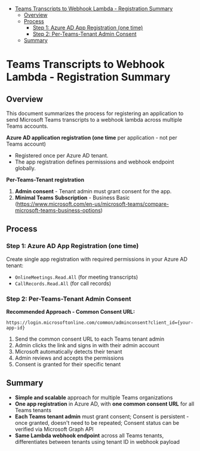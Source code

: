 <!-- toc -->

- [Teams Transcripts to Webhook Lambda - Registration Summary](#teams-transcripts-to-webhook-lambda---registration-summary)
  - [Overview](#overview)
  - [Process](#process)
    - [Step 1: Azure AD App Registration (one time)](#step-1-azure-ad-app-registration-one-time)
    - [Step 2: Per-Teams-Tenant Admin Consent](#step-2-per-teams-tenant-admin-consent)
  - [Summary](#summary)

<!-- tocstop -->

# Teams Transcripts to Webhook Lambda - Registration Summary

## Overview

This document summarizes the process for registering an application to send Microsoft Teams transcripts to a webhook lambda across multiple Teams accounts.

**Azure AD application registration (one time** per application - not per Teams account)

- Registered once per Azure AD tenant.
- The app registration defines permissions and webhook endpoint globally.

**Per-Teams-Tenant registration**

1. **Admin consent** - Tenant admin must grant consent for the app.
2. **Minimal Teams Subscription** - Business Basic (https://www.microsoft.com/en-us/microsoft-teams/compare-microsoft-teams-business-options)

## Process

### Step 1: Azure AD App Registration (one time)

Create single app registration with required permissions in your Azure AD tenant:

- `OnlineMeetings.Read.All` (for meeting transcripts)
- `CallRecords.Read.All` (for call records)

### Step 2: Per-Teams-Tenant Admin Consent

**Recommended Approach - Common Consent URL:**

```
https://login.microsoftonline.com/common/adminconsent?client_id={your-app-id}
```

1. Send the common consent URL to each Teams tenant admin
2. Admin clicks the link and signs in with their admin account
3. Microsoft automatically detects their tenant
4. Admin reviews and accepts the permissions
5. Consent is granted for their specific tenant

## Summary

- **Simple and scalable** approach for multiple Teams organizations
- **One app registration** in Azure AD, with **one common consent URL** for all Teams tenants
- **Each Teams tenant admin** must grant consent; Consent is persistent - once granted, doesn't need to be repeated; Consent status can be verified via Microsoft Graph API
- **Same Lambda webhook endpoint** across all Teams tenants, differentiates between tenants using tenant ID in webhook payload
